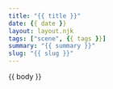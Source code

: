 ```yaml
---
title: "{{ title }}"
date: {{ date }}
layout: layout.njk
tags: ["scene", {{ tags }}]
summary: "{{ summary }}"
slug: "{{ slug }}"
---
```


{{ body }}